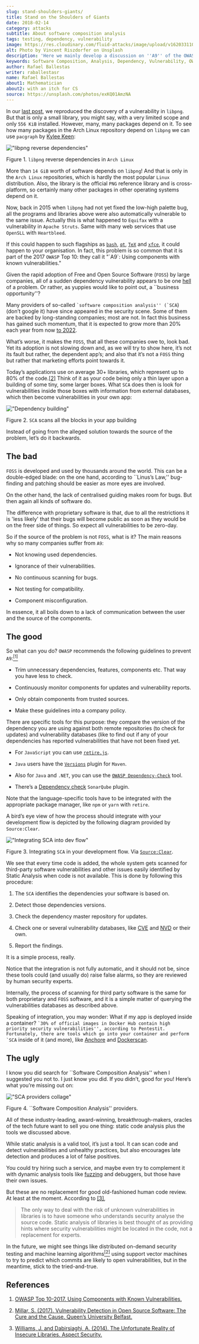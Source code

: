 ```yaml
---
slug: stand-shoulders-giants/
title: Stand on the Shoulders of Giants
date: 2018-02-14
category: attacks
subtitle: About software composition analysis
tags: testing, dependency, vulnerability
image: https://res.cloudinary.com/fluid-attacks/image/upload/v1620331101/blog/stand-shoulders-giants/cover_iiuzyx.webp
alt: Photo by Vincent Riszdorfer on Unsplash
description: 'Here we mainly develop a discussion on ''A9'' of the OWASP Top 10: Using components with known vulnerabilities, in particular free and open software libraries.'
keywords: Software Composition, Analysis, Dependency, Vulnerability, OWASP, Linux, Foss, Ethical Hacking, Pentesting
author: Rafael Ballestas
writer: raballestasr
name: Rafael Ballestas
about1: Mathematician
about2: with an itch for CS
source: https://unsplash.com/photos/exKQ01AmzNA
---
```


In our [last post](../infinite-monkey-fuzzer/), we reproduced the
discovery of a vulnerability in `libpng`. But that is only a small
library, you might say, with a very limited scope and only `556 KiB`
installed. However, many, many packages depend on it. To see how many
packages in the Arch Linux repository depend on `libpng` we can use
`pacgraph` by [Kylee Keen](http://kmkeen.com/pacgraph/):

<div class="imgblock">

!["libpng reverse dependencies"](https://res.cloudinary.com/fluid-attacks/image/upload/c_scale,w_800/v1620331100/blog/stand-shoulders-giants/libpng-pacgraph_edml6c.webp)

<div class="title">

Figure 1. `libpng` reverse dependencies in `Arch Linux`

</div>

</div>

More than `14 GiB` worth of software depends on `libpng`\! And that is
only in the `Arch Linux` repositories, which is hardly the most popular
`Linux` distribution. Also, the library is the official `PNG` reference
library and is cross-platform, so certainly many other packages in other
operating systems depend on it.

Now, back in 2015 when `libpng` had not yet fixed the low-high palette
bug, all the programs and libraries above were also automatically
vulnerable to the same issue. Actually this is what happened to
`Equifax` with a vulnerability in `Apache Struts`. Same with many web
services that use `OpenSLL` with `Heartbleed`.

If this could happen to such flagships as
[`bash`](https://www.gnu.org/software/bash/),
[`qt`](https://www.qt.io/),
[`TeX`](https://services.math.duke.edu/computing/tex/latex.html) and
[`xfce`](https://xfce.org/), it could happen to your organisation. In
fact, this problem is so common that it is part of the 2017 `OWASP` Top
10: they call it "\`A9\`: Using components with known vulnerabilities."

Given the rapid adoption of Free and Open Source Software (`FOSS`) by
large companies, all of a sudden dependency vulnerability appears to be
one [hell](https://en.wikipedia.org/wiki/Dependency_hell) of a problem.
Or rather, as yuppies would like to point out, a \`\`business
opportunity''?

Many providers of so-called `` `software composition analysis''
(`SCA ``) (don’t google it) have since appeared in the security scene.
Some of them are backed by long-standing companies; most are not. In
fact this business has gained such momentum, that it is expected to grow
more than 20% each year from now
[to 2022](https://www.prnewswire.com/news-releases/the-software-composition-analysis-market-is-expected-to-grow-from-usd-1540-million-in-2017-to-usd-3984-million-by-2022-at-a-compound-annual-growth-rate-cagr-of-209-300595028.html).

What’s worse, it makes the `FOSS`, that all these companies owe to, look
bad. Yet its adoption is not slowing down and, as we will try to show
here, it’s not its fault but rather, the dependent app’s; and also that
it’s not a `FOSS` thing but rather that marketing efforts point towards
it.

Today’s applications use on average 30+ libraries, which represent up to
80% of the code.[\[2\]](#r2) Think of it as your code being only a thin
layer upon a building of some tiny, some larger boxes. What `SCA` does
then is look for vulnerabilities inside those boxes with information
from external databases, which then become vulnerabilities in your own
app:

<div class="imgblock">

!["Dependency building"](https://res.cloudinary.com/fluid-attacks/image/upload/v1620331101/blog/stand-shoulders-giants/depvuln_ztp8tw.webp)

<div class="title">

Figure 2. `SCA` scans all the blocks in your app building

</div>

</div>

Instead of going from the alleged solution towards the source of the
problem, let’s do it backwards.

## The bad

`FOSS` is developed and used by thousands around the world. This can be
a double-edged blade: on the one hand, according to \`\`Linus’s Law,''
bug-finding and patching should be easier as more eyes are involved.

On the other hand, the lack of centralised guiding makes room for bugs.
But then again all kinds of software do.

The difference with proprietary software is that, due to all the
restrictions it is 'less likely' that their bugs will become public as
soon as they would be on the freer side of things. So expect all
vulnerabilities to be zero-day.

So if the source of the problem is not `FOSS`, what is it? The main
reasons why so many companies suffer from `A9`:

- Not knowing used dependencies.

- Ignorance of their vulnerabilities.

- No continuous scanning for bugs.

- Not testing for compatibility.

- Component misconfiguration.

In essence, it all boils down to a lack of communication between the
user and the source of the components.

## The good

So what can you do? `OWASP` recommends the following guidelines to
prevent `A9`:[<sup>\[1\]</sup>](#r1)

- Trim unnecessary dependencies, features, components etc. That way
  you have less to check.

- Continuously monitor components for updates and vulnerability
  reports.

- Only obtain components from trusted sources.

- Make these guidelines into a company policy.

There are specific tools for this purpose: they compare the version of
the dependency you are using against both remote repositories (to check
for updates) and vulnerability databases (like to find out if any of
your dependencies has reported vulnerabilities that have not been fixed
yet.

- For `JavaScript` you can use
  [`retire.js`](https://github.com/retirejs/retire.js/).

- `Java` users have the
  [`Versions`](http://www.mojohaus.org/versions-maven-plugin/) plugin
  for `Maven`.

- Also for `Java` and `.NET`, you can use the [`OWASP
  Dependency-Check`](https://www.owasp.org/index.php/OWASP_Dependency_Check)
  tool.

- There’s a [Dependency
  check](https://github.com/stevespringett/dependency-check-sonar-plugin/tree/master/examples/single-module-maven)
  `SonarQube` plugin.

Note that the language-specific tools have to be integrated with the
appropriate package manager, like `npm` or `yarn` with `retire`.

A bird’s eye view of how the process should integrate with your
development flow is depicted by the following diagram provided by
`Source:Clear`.

<div class="imgblock">

!["Integrating SCA into dev flow"](https://res.cloudinary.com/fluid-attacks/image/upload/v1620331100/blog/stand-shoulders-giants/source-clear-flow_uplizt.webp)

<div class="title">

Figure 3. Integrating `SCA` in your development flow. Via [`Source:Clear`](https://www.sourceclear.com/product/).

</div>

</div>

We see that every time code is added, the whole system gets scanned for
third-party software vulnerabilities and other issues easily identified
by Static Analysis when code is not available. This is done by following
this procedure:

1. The `SCA` identifies the dependencies your software is based on.

2. Detect those dependencies versions.

3. Check the dependency master repository for updates.

4. Check one or several vulnerability databases, like
    [CVE](https://cve.mitre.org/) and [NVD](https://nvd.nist.gov/) or
    their own.

5. Report the findings.

It is a simple process, really.

Notice that the integration is not fully automatic, and it should not
be, since these tools could (and usually do) raise false alarms, so they
are reviewed by human security experts.

Internally, the process of scanning for third party software is the same
for both proprietary and `FOSS` software, and it is a simple matter of
querying the vulnerabilities databases as described above.

Speaking of integration, you may wonder: What if my app is deployed
inside a container? `` `30% of official images in Docker Hub
contain high priority security vulnerabilities'',
according to Pentestit.
Fortunately, there are tools
which go into your container and
perform `SCA `` inside of it (and more), like
[Anchore](http://pentestit.com/anchore-open-source-container-inspection-analysis-system/)
and
[Dockerscan](http://pentestit.com/dockerscan-docker-security-analysis-suite/).

## The ugly

I know you did search for \`\`Software Composition Analysis'' when I
suggested you not to. I just know you did. If you didn’t, good for you\!
Here’s what you’re missing out on:

<div class="imgblock">

!["SCA providers collage"](https://res.cloudinary.com/fluid-attacks/image/upload/v1620331099/blog/stand-shoulders-giants/marketing-hype_pedyr7.webp)

<div class="title">

Figure 4. ``Software Composition Analysis'' providers.

</div>

</div>

All of these industry-leading, award-winning, breakthrough-makers,
oracles of the tech future want to sell you one thing: static code
analysis plus the tools we discussed above.

While static analysis is a valid tool, it’s just a tool. It can scan
code and detect vulnerabilities and unhealthy practices, but also
encourages late detection and produces a lot of false positives.

You could try hiring such a service, and maybe even try to complement it
with dynamic analysis tools like [fuzzing](../infinite-monkey-fuzzer/)
and debuggers, but those have their own issues.

But these are no replacement for good old-fashioned human code review.
At least at the moment. According to [\[3\]](#r3%20),

> The only way to deal with the risk of unknown vulnerabilities in
> libraries is to have someone who understands security analyse the
> source code. Static analysis of libraries is best thought of as
> providing hints where security vulnerabilities might be located in the
> code, not a replacement for experts.

In the future, we might see things like distributed on-demand security
testing and machine learning algorithms[<sup>\[2\]</sup>](#r2%20) using
support vector machines to try to predict which commits are likely to
open vulnerabilities, but in the meantime, stick to the tried-and-true.

## References

1. [OWASP Top 10-2017. Using Components with Known
    Vulnerabilities.](https://www.owasp.org/index.php/Top_10-2017_A9-Using_Components_with_Known_Vulnerabilities)

2. [Millar, S. (2017). Vulnerability Detection in Open Source Software:
    The Cure and the Cause. Queen’s University
    Belfast.](https://pure.qub.ac.uk/portal/en/publications/vulnerability-detection-in-open-source-software-the-cure-and-the-cause\(94ec148c-80e4-448e-a267-c9ffb992b285\).html)

3. [Williams, J. and Dabirsiaghi, A. (2014). The Unfortunate Reality of
    Insecure Libraries. Aspect
    Security.](https://www.contrastsecurity.com/the-unfortunate-reality-of-insecure-libraries)
